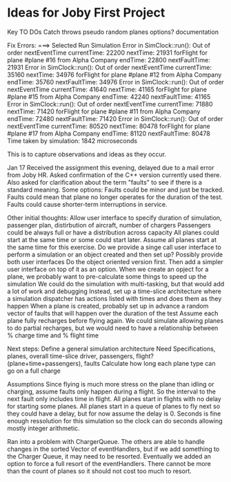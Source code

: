 #  Ideas for Joby First Project

Key TO DOs
Catch throws
pseudo random planes
options?
documentation

Fix Errors:
===> Selected Run Simulation
Error in SimClock::run(): Out of order nextEventTime
currentTime: 22200
nextTime: 21931 forFlight for plane #plane #16 from Alpha Company endTime: 22800 nextFaultTime: 21931
Error in SimClock::run(): Out of order nextEventTime
currentTime: 35160
nextTime: 34976 forFlight for plane #plane #12 from Alpha Company endTime: 35760 nextFaultTime: 34976
Error in SimClock::run(): Out of order nextEventTime
currentTime: 41640
nextTime: 41165 forFlight for plane #plane #15 from Alpha Company endTime: 42240 nextFaultTime: 41165
Error in SimClock::run(): Out of order nextEventTime
currentTime: 71880
nextTime: 71420 forFlight for plane #plane #11 from Alpha Company endTime: 72480 nextFaultTime: 71420
Error in SimClock::run(): Out of order nextEventTime
currentTime: 80520
nextTime: 80478 forFlight for plane #plane #17 from Alpha Company endTime: 81120 nextFaultTime: 80478
Time taken by simulation: 1842 microseconds





This is to capture observations and ideas as they occur.

Jan 17
Received the assignment this evening, delayed due to a mail error from Joby HR.
Asked confirmation of the C++ version currently used there.
Also asked for clarification about the term "faults" to see if there is a standard meaning.
    Some options:
    Faults could be minor and just be tracked.
    Faults could mean that plane no longer operates for the duration of the test.
    Faults could cause shorter-term interruptions in service.

Other initial thoughts:
    Allow user interface to specify duration of simulation, passenger plan, distirbution of aircraft, number of chargers
    Passengers could be always full or have a distribution across capacity
    All planes could start at the same time or some could start later.
        Assume all planes start at the same time for this exercise.
    Do we provide a singe call user interface to perform a simulation or an object created and then set up?
        Possibly provide both user interfaces
        Do the object oriented version first. Then add a simpler user interface on top of it as an option.
    When we create an opject for a plane, we probably want to pre-calculate some things to speed up the simulation
    We could do the simulation with multi-tasking, but that would add a lot of work and debugging
        Instead, set up a time-slice architecture where a simulation dispatcher has actions listed with times and does them as they happen
    When a plane is created, probably set up in advance a random vector of faults that will happen over the duration of the test
    Assume each plane fully recharges before flying again.
            We could simulate allowing planes to do partial recharges,
            but we would need to have a relationship between % charge time and % flight time

Next steps:
    Define a general simulation architecture
    Need Specifications, planes, overall time-slice driver, passengers, flight? (plane+time+passengers), faults
    Calculate how long each plane type can go on a full charge
    
Assumptions
    Since flying is much more stress on the plane than idling or charging, assume faults only happen during a flight.
        So the interval to the next fault only includes time in flight.
    All planes start in flights with no delay for starting some planes.
        All planes start in a queue of planes to fly next so they could have a delay, but for now assume the delay is 0.
    Seconds is fine enough ressolution for this simulation so the clock can do seconds allowing mostly integer arithmetic.
    
Ran into a problem with ChargerQueue. The others are able to handle changes in the sorted Vector of eventHandlers, but if we add something to the Charger Queue, it may need to be resorted. Eventually we added an option to force a full resort of the eventHandlers. There cannot be more than the count of planes so it should not cost too much to resort.


